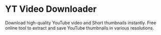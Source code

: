 # YT Video Downloader
Download high-quality YouTube video and Short thumbnails instantly. Free online tool to extract and save YouTube thumbnails in various resolutions.
